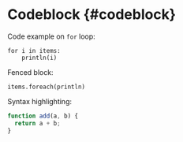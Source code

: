 # Codeblock {#codeblock}

Code example on `for` loop:

```
for i in items:
    println(i)

```

Fenced block:

``` {#foreach-example .scala}
items.foreach(println)

```

Syntax highlighting:

```js
function add(a, b) {
  return a + b;
}
```

